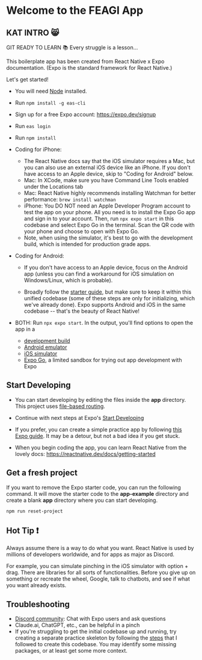 # Welcome to the FEAGI App

## KAT INTRO 😸

GIT READY TO LEARN 📚 Every struggle is a lesson...

This boilerplate app has been created from React Native x Expo documentation. (Expo is the standard framework for React Native.)

Let's get started!

- You will need [Node](https://nodejs.org/en) installed.

- Run `npm install -g eas-cli`

- Sign up for a free Expo account: https://expo.dev/signup

- Run `eas login`

- Run `npm install`

- Coding for iPhone:

  - The React Native docs say that the iOS simulator requires a Mac, but you can also use an external iOS device like an iPhone. If you don't have access to an Apple device, skip to "Coding for Android" below.
  - Mac: In XCode, make sure you have Command Line Tools enabled under the Locations tab
  - Mac: React Native highly recommends installing Watchman for better performance: `brew install watchman`
  - iPhone: You DO NOT need an Apple Developer Program account to test the app on your phone. All you need is to install the Expo Go app and sign in to your account. Then, run `npx expo start` in this codebase and select Expo Go in the terminal. Scan the QR code with your phone and choose to open with Expo Go.
  - Note, when using the simulator, it's best to go with the development build, which is intended for production grade apps.

- Coding for Android:

  - If you don't have access to an Apple device, focus on the Android app (unless you can find a workaround for iOS simulation on Windows/Linux, which is probable).

  - Broadly follow the [starter guide](https://docs.expo.dev/get-started/set-up-your-environment/?platform=android&device=simulated&mode=development-build), but make sure to keep it within this unified codebase (some of these steps are only for initializing, which we've already done). Expo supports Android and iOS in the same codebase -- that's the beauty of React Native!

- BOTH: Run `npx expo start`. In the output, you'll find options to open the app in a

  - [development build](https://docs.expo.dev/develop/development-builds/introduction/)
  - [Android emulator](https://docs.expo.dev/workflow/android-studio-emulator/)
  - [iOS simulator](https://docs.expo.dev/workflow/ios-simulator/)
  - [Expo Go](https://expo.dev/go), a limited sandbox for trying out app development with Expo

## Start Developing

- You can start developing by editing the files inside the **app** directory. This project uses [file-based routing](https://docs.expo.dev/router/introduction).

- Continue with next steps at Expo's [Start Developing](https://docs.expo.dev/get-started/start-developing/)

- If you prefer, you can create a simple practice app by following [this Expo guide](https://docs.expo.dev/tutorial/introduction/). It may be a detour, but not a bad idea if you get stuck.

- When you begin coding the app, you can learn React Native from the lovely docs: https://reactnative.dev/docs/getting-started

## Get a fresh project

If you want to remove the Expo starter code, you can run the following command. It will move the starter code to the **app-example** directory and create a blank **app** directory where you can start developing.

```bash
npm run reset-project
```

## Hot Tip ❗

Always assume there is a way to do what you want. React Native is used by millions of developers worldwide, and for apps as major as Discord.

For example, you can simulate pinching in the iOS simulator with option + drag. There are libraries for all sorts of functionalities. Before you give up on something or recreate the wheel, Google, talk to chatbots, and see if what you want already exists.

## Troubleshooting

- [Discord community](https://chat.expo.dev): Chat with Expo users and ask questions
- Claude.ai, ChatGPT, etc., can be helpful in a pinch
- If you're struggling to get the initial codebase up and running, try creating a separate practice skeleton by following the [steps](https://reactnative.dev/docs/environment-setup) that I followed to create this codebase. You may identify some missing packages, or at least get some more context.
